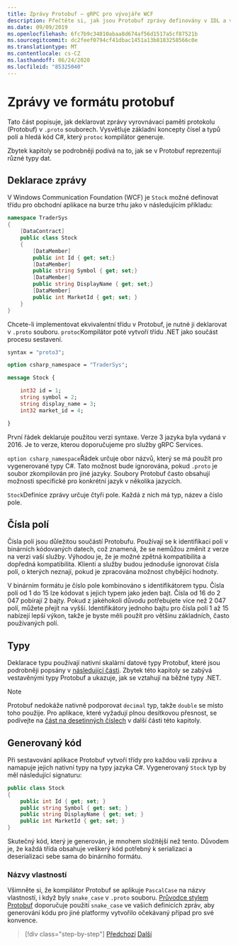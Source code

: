 ```yaml
---
title: Zprávy Protobuf – gRPC pro vývojáře WCF
description: Přečtěte si, jak jsou Protobuf zprávy definovány v IDL a vygenerované v jazyce C#.
ms.date: 09/09/2019
ms.openlocfilehash: 6fc7b9c34810abaa8d674af56d1517a5cf87521b
ms.sourcegitcommit: dc2feef0794cf41dbac1451a13b8183258566c0e
ms.translationtype: MT
ms.contentlocale: cs-CZ
ms.lasthandoff: 06/24/2020
ms.locfileid: "85325040"
---
```

# <a name="protobuf-messages"></a>Zprávy ve formátu protobuf

Tato část popisuje, jak deklarovat zprávy vyrovnávací paměti protokolu (Protobuf) v `.proto` souborech. Vysvětluje základní koncepty čísel a typů polí a hledá kód C#, který `protoc` kompilátor generuje.

Zbytek kapitoly se podrobněji podívá na to, jak se v Protobuf reprezentují různé typy dat.

## <a name="declaring-a-message"></a>Deklarace zprávy

V Windows Communication Foundation (WCF) je `Stock` možné definovat třídu pro obchodní aplikace na burze trhu jako v následujícím příkladu:

```csharp
namespace TraderSys
{
    [DataContract]
    public class Stock
    {
        [DataMember]
        public int Id { get; set;}
        [DataMember]
        public string Symbol { get; set;}
        [DataMember]
        public string DisplayName { get; set;}
        [DataMember]
        public int MarketId { get; set; }
    }
}
```

Chcete-li implementovat ekvivalentní třídu v Protobuf, je nutné ji deklarovat v `.proto` souboru. `protoc`Kompilátor poté vytvoří třídu .NET jako součást procesu sestavení.

```protobuf
syntax = "proto3";

option csharp_namespace = "TraderSys";

message Stock {

    int32 id = 1;
    string symbol = 2;
    string display_name = 3;
    int32 market_id = 4;

}  
```

První řádek deklaruje použitou verzi syntaxe. Verze 3 jazyka byla vydaná v 2016. Je to verze, kterou doporučujeme pro služby gRPC Services.

`option csharp_namespace`Řádek určuje obor názvů, který se má použít pro vygenerované typy C#. Tato možnost bude ignorována, pokud `.proto` je soubor zkompilován pro jiné jazyky. Soubory Protobuf často obsahují možnosti specifické pro konkrétní jazyk v několika jazycích.

`Stock`Definice zprávy určuje čtyři pole. Každá z nich má typ, název a číslo pole.

## <a name="field-numbers"></a>Čísla polí

Čísla polí jsou důležitou součástí Protobufu. Používají se k identifikaci polí v binárních kódovaných datech, což znamená, že se nemůžou změnit z verze na verzi vaší služby. Výhodou je, že je možné zpětná kompatibilita a dopředná kompatibilita. Klienti a služby budou jednoduše ignorovat čísla polí, o kterých neznají, pokud je zpracována možnost chybějící hodnoty.

V binárním formátu je číslo pole kombinováno s identifikátorem typu. Čísla polí od 1 do 15 lze kódovat s jejich typem jako jeden bajt. Čísla od 16 do 2 047 pobírají 2 bajty. Pokud z jakéhokoli důvodu potřebujete více než 2 047 polí, můžete přejít na vyšší. Identifikátory jednoho bajtu pro čísla polí 1 až 15 nabízejí lepší výkon, takže je byste měli použít pro většinu základních, často používaných polí.

## <a name="types"></a>Typy

Deklarace typu používají nativní skalární datové typy Protobuf, které jsou podrobněji popsány v [následující části](protobuf-data-types.md). Zbytek této kapitoly se zabývá vestavěnými typy Protobuf a ukazuje, jak se vztahují na běžné typy .NET.

> [!NOTE]
> Protobuf nedokáže nativně podporovat `decimal` typ, takže `double` se místo toho použije. Pro aplikace, které vyžadují plnou desítkovou přesnost, se podívejte na [část na desetinných číslech](protobuf-data-types.md#decimals) v další části této kapitoly.

## <a name="the-generated-code"></a>Generovaný kód

Při sestavování aplikace Protobuf vytvoří třídy pro každou vaši zprávu a namapuje jejich nativní typy na typy jazyka C#. Vygenerovaný `Stock` typ by měl následující signaturu:

```csharp
public class Stock
{
    public int Id { get; set; }
    public string Symbol { get; set; }
    public string DisplayName { get; set; }
    public int MarketId { get; set; }
}
```

Skutečný kód, který je generován, je mnohem složitější než tento. Důvodem je, že každá třída obsahuje veškerý kód potřebný k serializaci a deserializaci sebe sama do binárního formátu.

### <a name="property-names"></a>Názvy vlastností

Všimněte si, že kompilátor Protobuf se aplikuje `PascalCase` na názvy vlastností, i když byly `snake_case` v `.proto` souboru. [Průvodce stylem Protobuf](https://developers.google.com/protocol-buffers/docs/style) doporučuje použití `snake_case` ve vašich definicích zpráv, aby generování kódu pro jiné platformy vytvořilo očekávaný případ pro své konvence.

>[!div class="step-by-step"]
>[Předchozí](protocol-buffers.md) 
> [Další](protobuf-data-types.md)

